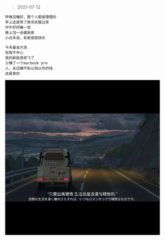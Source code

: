 >2021-07-12

```
昨晚没睡好，整个人都是懵懵的
早上还是带了换洗衣服过来
中午好好睡一觉
晚上泡一会健身房
小白羊说，有氧使我快乐
```

```
今天基金大涨
但我不开心
我的新能源卖飞了
少赚了一个macbook pro
人，永远赚不到认知以外的钱
这是真的
```
![](../../images/2021-07-12.jpeg)